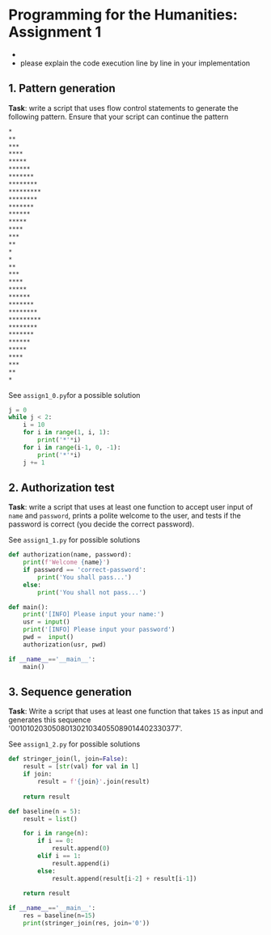 # Programming for the Humanities: Assignment 1 #



* 
* please explain the code execution line by line in your implementation


## 1. Pattern generation ##

__Task__: write a script that uses flow control statements to generate the following pattern. Ensure that your script can continue the pattern

```sh
*
**
***
****
*****
******
*******
********
*********
********
*******
******
*****
****
***
**
*
*
**
***
****
*****
******
*******
********
*********
********
*******
******
*****
****
***
**
*
```

See `assign1_0.py`for a possible solution

```py
j = 0
while j < 2:
    i = 10
    for i in range(1, i, 1):
        print('*'*i)
    for i in range(i-1, 0, -1):
        print('*'*i)
    j += 1
```

## 2. Authorization test ##

__Task__: write a script that uses at least one function to accept user input of `name` and `password`, prints a polite welcome to the user, and tests if the password is correct (you decide the correct password).

See `assign1_1.py` for possible solutions

```py
def authorization(name, password):
    print(f'Welcome {name}')
    if password == 'correct-password':
        print('You shall pass...')
    else:
        print('You shall not pass...')

def main():
    print('[INFO] Please input your name:')
    usr = input()
    print('[INFO] Please input your password')
    pwd =  input()
    authorization(usr, pwd)

if __name__=='__main__':
    main()
```

## 3. Sequence generation ##

__Task__: Write a script that uses at least one function that takes `15` as input and generates this sequence '0010102030508013021034055089014402330377'.

See `assign1_2.py` for possible solutions

```py
def stringer_join(l, join=False):
    result = [str(val) for val in l]
    if join:
        result = f'{join}'.join(result)
    
    return result

def baseline(n = 5):
    result = list()

    for i in range(n):
        if i == 0:
            result.append(0)
        elif i == 1:
            result.append(i)
        else:
            result.append(result[i-2] + result[i-1])
    
    return result

if __name__=='__main__':
    res = baseline(n=15)
    print(stringer_join(res, join='0'))
```

